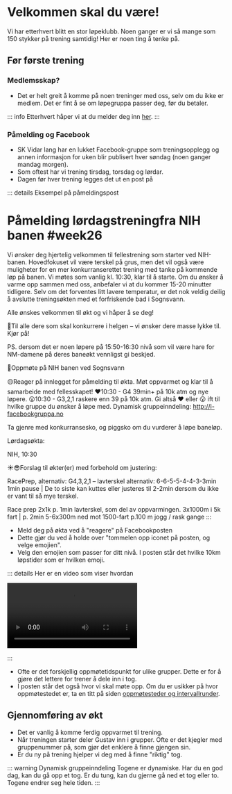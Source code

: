# Velkommen skal du være!

Vi har etterhvert blitt en stor løpeklubb. Noen ganger er vi så mange som 150 stykker på trening samtidig! Her er noen ting å tenke på.

## Før første trening

### Medlemsskap?

* Det er helt greit å komme på noen treninger med oss, selv om du ikke er medlem. Det er fint å se om løpegruppa passer deg, før du betaler.

::: info
Etterhvert håper vi at du melder deg inn [her](https://club.spond.com/landing/signup/skvidar?fbclid=IwAR1ql8u72it5s3n-UZy_hc5ZVI_6bX5mzWpLEl0cRuDvKxgB1-KsANnBoLg).
:::

### Påmelding og Facebook

* SK Vidar lang har en lukket Facebook-gruppe som treningsopplegg og annen informasjon for uken blir publisert hver søndag (noen ganger mandag morgen).
* Som oftest har vi trening tirsdag, torsdag og lørdar.
* Dagen før hver trening legges det ut en post på 

::: details Eksempel på påmeldingspost
# Påmelding lørdagstreningfra NIH banen #week26

Vi ønsker deg hjertelig velkommen til fellestrening som starter ved NIH-banen. Hovedfokuset vil være terskel på grus, men det vil også være muligheter for en mer konkurranserettet trening med tanke på kommende løp på banen. Vi møtes som vanlig kl. 10:30, klar til å starte. Om du ønsker å varme opp sammen med oss, anbefaler vi at du kommer 15-20 minutter tidligere. Selv om det forventes litt lavere temperatur, er det nok veldig deilig å avslutte treningsøkten med et forfriskende bad i Sognsvann.

Alle ønskes velkommen til økt og vi håper å se deg!

🏁Til alle dere som skal konkurrere i helgen – vi ønsker dere masse lykke til. Kjør på!

PS. dersom det er noen løpere på 15:50-16:30 nivå som vil være hare for NM-damene på deres baneøkt vennligst gi beskjed.

🚩Oppmøte på NIH banen ved Sognsvann

🟡Reager på innlegget for påmelding til økta. Møt oppvarmet og klar til å samarbeide med fellesskapet!
❤10:30 - G4 39min+ på 10k atm og nye løpere.
😮10:30 - G3,2,1 raskere enn 39 på 10k atm. Gi altså ❤ eller 😮 ift til hvilke gruppe du ønsker å løpe med.
Dynamisk gruppeinndeling: http://i-facebookgruppa.no

Ta gjenre med konkurransesko, og piggsko om du vurderer å løpe baneløp.

Lørdagsøkta:

NIH, 10:30

☀😎Forslag til økter(er) med forbehold om justering:

RacePrep, alternativ:
G4,3,2,1 – lavterskel alternativ:
6-6-5-5-4-4-3-3min
1min pause
| De to siste kan kuttes eller justeres til 2-2min dersom du ikke er vant til så mye terskel.

Race prep
2x1k p. 1min lavterskel, som del av oppvarmingen.
3x1000m i 5k fart | p. 2min
5-6x300m ned mot 1500-fart p.100 m jogg / rask gange
:::

* Meld deg på økta ved å "reagere" på Facebookposten
* Dette gjør du ved å holde over "tommelen opp iconet på posten, og velge emojien".
* Velg den emojien som passer for ditt nivå. I posten står det hvilke 10km løpstider som er hvilken emoji.

::: details Her er en video som viser hvordan

<video controls>
  <source src="/intro/facebook-react.webm" type="video/webm">
  Nettleseren din støtter ikke video.
</video>

:::

* Ofte er det forskjellig oppmøtetidspunkt for ulike grupper. Dette er for å gjøre det lettere for trener å dele inn i tog.
* I posten står det også hvor vi skal møte opp. Om du er usikker på hvor oppmøtestedet er, ta en titt på siden [oppmøtesteder og intervallrunder](/intro/steder).

## Gjennomføring av økt

* Det er vanlig å komme ferdig oppvarmet til trening.
* Når treningen starter deler Gustav inn i grupper. Ofte er det kjegler med gruppenummer på, som gjør det enklere å finne gjengen sin.
* Er du ny på trening hjelper vi deg med å finne "riktig" tog.

::: warning Dynamisk gruppeinndeling
Togene er dynamiske. Har du en god dag, kan du gå opp et tog. Er du tung, kan du gjerne gå ned et tog eller to. Togene endrer seg hele tiden.
:::
